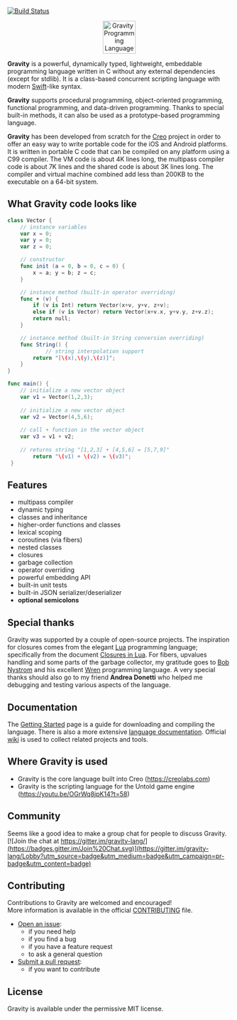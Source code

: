 [![Build Status](https://travis-ci.com/marcobambini/gravity.svg?branch=master)](https://travis-ci.com/marcobambini/gravity)

<p align="center" >
<img src="https://raw.githubusercontent.com/marcobambini/gravity/master/docs/assets/images/logo-gravity.png" height="74px" alt="Gravity Programming Language" title="Gravity Programming Language">
</p>

**Gravity** is a powerful, dynamically typed, lightweight, embeddable programming language written in C without any external dependencies (except for stdlib). It is a class-based concurrent scripting language with modern <a href="https://github.com/apple/swift">Swift</a>-like syntax.

**Gravity** supports procedural programming, object-oriented programming, functional programming, and data-driven programming. Thanks to special built-in methods, it can also be used as a prototype-based programming language.

**Gravity** has been developed from scratch for the <a href="http://creolabs.com" target="_blank">Creo</a> project in order to offer an easy way to write portable code for the iOS and Android platforms. It is written in portable C code that can be compiled on any platform using a C99 compiler. The VM code is about 4K lines long, the multipass compiler code is about 7K lines and the shared code is about 3K lines long. The compiler and virtual machine combined add less than 200KB to the executable on a 64-bit system.

## What Gravity code looks like

```swift
class Vector {
	// instance variables
	var x = 0;
	var y = 0;
	var z = 0;

	// constructor
	func init (a = 0, b = 0, c = 0) {
		x = a; y = b; z = c;
	}

	// instance method (built-in operator overriding)
	func + (v) {
		if (v is Int) return Vector(x+v, y+v, z+v);
		else if (v is Vector) return Vector(x+v.x, y+v.y, z+v.z);
		return null;
	}

	// instance method (built-in String conversion overriding)
	func String() {
	        // string interpolation support
		return "[\(x),\(y),\(z)]";
	}
}

func main() {
	// initialize a new vector object
	var v1 = Vector(1,2,3);
	
	// initialize a new vector object
	var v2 = Vector(4,5,6);
	
	// call + function in the vector object
	var v3 = v1 + v2;
	
	// returns string "[1,2,3] + [4,5,6] = [5,7,9]"
    	return "\(v1) + \(v2) = \(v3)";
 }
 ```

## Features
* multipass compiler
* dynamic typing
* classes and inheritance
* higher-order functions and classes
* lexical scoping
* coroutines (via fibers)
* nested classes
* closures
* garbage collection
* operator overriding
* powerful embedding API
* built-in unit tests
* built-in JSON serializer/deserializer
* **optional semicolons**

## Special thanks
Gravity was supported by a couple of open-source projects. The inspiration for closures comes from the elegant <a href="http://www.lua.org" target="_blank">Lua</a> programming language; specifically from the document <a href="http://www.cs.tufts.edu/~nr/cs257/archive/roberto-ierusalimschy/closures-draft.pdf">Closures in Lua</a>. For fibers, upvalues handling and some parts of the garbage collector, my gratitude goes to <a href="http://journal.stuffwithstuff.com" target="_blank">Bob Nystrom</a> and his excellent <a href="https://github.com/munificent/wren">Wren</a> programming language. A very special thanks should also go to my friend **Andrea Donetti** who helped me debugging and testing various aspects of the language.

## Documentation
The <a href="https://marcobambini.github.io/gravity/#/README">Getting Started</a> page is a guide for downloading and compiling the language. There is also a more extensive <a href="http://gravity-lang.org">language documentation</a>. Official [wiki](https://github.com/marcobambini/gravity/wiki) is used to collect related projects and tools.

## Where Gravity is used
* Gravity is the core language built into Creo (https://creolabs.com)
* Gravity is the scripting language for the Untold game engine (https://youtu.be/OGrWq8jpK14?t=58)

## Community
Seems like a good idea to make a group chat for people to discuss Gravity.<br> [![Join the chat at https://gitter.im/gravity-lang/](https://badges.gitter.im/Join%20Chat.svg)](https://gitter.im/gravity-lang/Lobby?utm_source=badge&utm_medium=badge&utm_campaign=pr-badge&utm_content=badge)

## Contributing
Contributions to Gravity are welcomed and encouraged!<br>
More information is available in the official [CONTRIBUTING](CONTRIBUTING.md) file.
* <a href="https://github.com/marcobambini/gravity/issues/new">Open an issue</a>:
	* if you need help
	* if you find a bug
	* if you have a feature request
	* to ask a general question
* <a href="https://github.com/marcobambini/gravity/pulls">Submit a pull request</a>:
	* if you want to contribute

## License
Gravity is available under the permissive MIT license.
